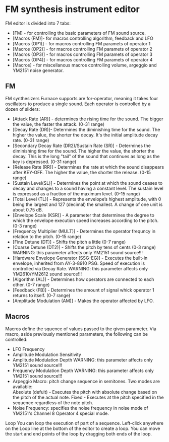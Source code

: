 # FM synthesis instrument editor

FM editor is divided into 7 tabs:

- [FM] - for controlling the basic parameters of FM sound source.
- [Macros (FM)]- for macros controlling algorithm, feedback and LFO 
- [Macros (OP1)] - for macros controlling FM paramets of operator 1
- [Macros (OP2)] - for macros controlling FM paramets of operator 2
- [Macros (OP3)] - for macros controlling FM paramets of operator 3
- [Macros (OP4)] - for macros controlling FM paramets of operator 4
- [Macros] - for miscellanous macros controlling volume, argeggio and YM2151 noise generator.

## FM

FM synthesizers Furnace supports are for-operator, meaning it takes four oscillators to produce a single sound. Each operator is controlled by a dozen of sliders:

- [Attack Rate (AR)] - determines the rising time for the sound. The bigger the value, the faster the attack. (0-31 range)
- [Decay Rate (DR)]- Determines the diminishing time for the sound. The higher the value, the shorter the decay. It's the initial amplitude decay rate. (0-31 range)
- [Secondary Decay Rate (DR2)/Sustain Rate (SR)] - Determines the diminishing time for the sound. The higher the value, the shorter the decay. This is the long "tail" of the sound that continues as long as the key is depressed. (0-31 range)
- [Release Rate (RR)] - Determines the rate at which the sound disappears after KEY-OFF. The higher the value, the shorter the release. (0-15 range)
- [Sustain Level(SL)] - Determines the point at which the sound ceases to decay and changes to a sound having a constant level. The sustain level is expressed as a fraction of the maximum level. (0-15 range)
- [Total Level (TL)] - Represents the envelope’s highest amplitude, with 0 being the largest and 127 (decimal) the smallest. A change of one unit is about 0.75 dB.
- [Envelope Scale (KSR)] - A parameter that determines the degree to which the envelope execution speed increases according to the pitch. (0-3 range)
- [Frequency Multiplier (MULT)] - Determines the operator frequncy in relation to the pitch. (0-15 range)
- [Fine Detune (DT)] - Shifts the pitch a little (0-7 range)
- [Coarse Detune (DT2)] - Shifts the pitch by tens of cents (0-3 range) WARNING: this parameter affects only YM2151 sound source!!!
- [Hardware Envelope Generator (SSG-EG)] - Executes the built-in envelope, inherited from AY-3-8910 PSG. Speed of execution is controlled via Decay Rate. WARNING: this parameter affects only YM2610/YM2612 sound source!!!
- [Algorithm (AL)] - Determines how operators are connected to each other. (0-7 range)
- [Feedback (FB)] - Determines the amount of signal whick operator 1 returns to itself. (0-7 range)
- [Amplitude Modulation (AM)] - Makes the operator affected by LFO.

## Macros

Macros define the squence of values passed to the given parameter. Via macro, aside previously mentioned parameters, the following can be controlled:

- LFO Frequency
- Amplitude Modulation Sensitivity
- Amplitude Modulation Depth WARNING: this parameter affects only YM2151 sound source!!!
- Frequency Modulation Depth WARNING: this parameter affects only YM2151 sound source!!!
- Arpeggio Macro: pitch change sequence in semitones. Two modes are available:  
Absolute (defult) - Executes the pitch with absolute change based on the pitch of the actual note.
Fixed - Executes at the pitch specified in the sequence regardless of the note pitch.
- Noise Frequency: specifies the noise frequency in noise mode of YM2151's Channel 8 Operator 4 special mode.

Loop
You can loop the execution of part of a sequence. Left-click anywhere on the Loop line at the bottom of the editor to create a loop. You can move the start and end points of the loop by dragging both ends of the loop.
